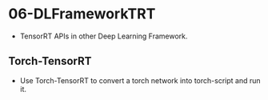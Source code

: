 # 06-DLFrameworkTRT

+ TensorRT APIs in other Deep Learning Framework.

## Torch-TensorRT

+ Use Torch-TensorRT to convert a torch network into torch-script and run it.
